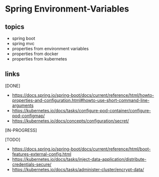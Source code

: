 # Spring Environment-Variables

## topics
* spring boot
* spring mvc
* properties from environment variables
* properties from docker
* properties from kubernetes

## links
[DONE]
* https://docs.spring.io/spring-boot/docs/current/reference/html/howto-properties-and-configuration.html#howto-use-short-command-line-arguments
* https://kubernetes.io/docs/tasks/configure-pod-container/configure-pod-configmap/
* https://kubernetes.io/docs/concepts/configuration/secret/

[IN-PROGRESS]


[TODO]
* https://docs.spring.io/spring-boot/docs/current/reference/html/boot-features-external-config.html
* https://kubernetes.io/docs/tasks/inject-data-application/distribute-credentials-secure/
* https://kubernetes.io/docs/tasks/administer-cluster/encrypt-data/
